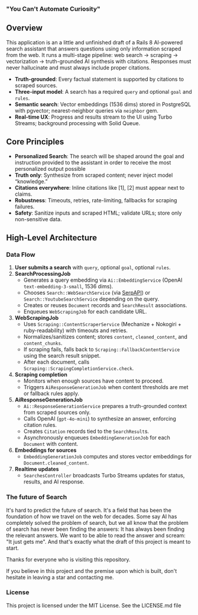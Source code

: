 ### "You Can't Automate Curiosity"

## Overview
This application is an a little and unfinished draft of a Rails 8 AI-powered search assistant that answers questions using only information scraped from the web. It runs a multi-stage pipeline: web search → scraping → vectorization → truth-grounded AI synthesis with citations. Responses must never hallucinate and must always include proper citations.

- **Truth-grounded**: Every factual statement is supported by citations to scraped sources.
- **Three-input model**: A search has a required `query` and optional `goal` and `rules`.
- **Semantic search**: Vector embeddings (1536 dims) stored in PostgreSQL with pgvector; nearest-neighbor queries via `neighbor` gem.
- **Real-time UX**: Progress and results stream to the UI using Turbo Streams; background processing with Solid Queue.

## Core Principles
- **Personalized Search**: The search will be shaped around the goal and instruction provided to the assistant in order to receive the most personalized output possible
- **Truth only**: Synthesize from scraped content; never inject model “knowledge.”
- **Citations everywhere**: Inline citations like [1], [2] must appear next to claims.
- **Robustness**: Timeouts, retries, rate-limiting, fallbacks for scraping failures.
- **Safety**: Sanitize inputs and scraped HTML; validate URLs; store only non-sensitive data.

## High-Level Architecture

### Data Flow
1. **User submits a search** with `query`, optional `goal`, optional `rules`.
2. **SearchProcessingJob**
   - Generates a query embedding via `Ai::EmbeddingService` (OpenAI `text-embedding-3-small`, 1536 dims).
   - Chooses `Search::WebSearchService` (via [SerpAPI](https://serpapi.com)) or `Search::YoutubeSearchService` depending on the query.
   - Creates or reuses `Document` records and `SearchResult` associations.
   - Enqueues `WebScrapingJob` for each candidate URL.
3. **WebScrapingJob**
   - Uses `Scraping::ContentScraperService` (Mechanize + Nokogiri + ruby-readability) with timeouts and retries.
   - Normalizes/sanitizes content; stores `content`, `cleaned_content`, and `content_chunks`.
   - If scraping fails, falls back to `Scraping::FallbackContentService` using the search result snippet.
   - After each document, calls `Scraping::ScrapingCompletionService.check`.
4. **Scraping completion**
   - Monitors when enough sources have content to proceed.
   - Triggers `AiResponseGenerationJob` when content thresholds are met or fallback rules apply.
5. **AiResponseGenerationJob**
   - `Ai::ResponseGenerationService` prepares a truth-grounded context from scraped sources only.
   - Calls OpenAI (`gpt-4o-mini`) to synthesize an answer, enforcing citation rules.
   - Creates `Citation` records tied to the `SearchResult`s.
   - Asynchronously enqueues `EmbeddingGenerationJob` for each `Document` with content.
6. **Embeddings for sources**
   - `EmbeddingGenerationJob` computes and stores vector embeddings for `Document.cleaned_content`.
7. **Realtime updates**
   - `SearchesController` broadcasts Turbo Streams updates for status, results, and AI response.

### The future of Search

It's hard to predict the future of search.
It's a field that has been the foundation of how we travel on the web for decades.
Some say AI has completely solved the problem of search, but we all know that the problem of search has never been finding the answers: It has always been finding the relevant answers. We want to be able to read the answer and scream: "It just gets me".
And that's exactly what the draft of this project is meant to start. 

Thanks for everyone who is visiting this repository. 

If you believe in this project and the premise upon which is built, don't hesitate in leaving a star and contacting me. 


### License
This project is licensed under the MIT License. See the LICENSE.md file
